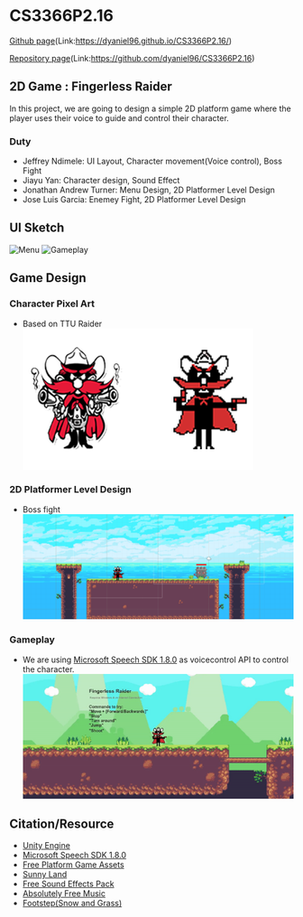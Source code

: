 # CS3366P2.16

[Github page](https://dyaniel96.github.io/CS3366P2.16/)(Link:https://dyaniel96.github.io/CS3366P2.16/)<br/>

[Repository page](https://github.com/dyaniel96/CS3366P2.16/)(Link:https://github.com/dyaniel96/CS3366P2.16)<br/>


## 2D Game : Fingerless Raider
In this project, we are going to design a simple 2D platform game where the player uses their voice to guide and control their character.

### Duty
- Jeffrey Ndimele: UI Layout, Character movement(Voice control), Boss Fight
- Jiayu Yan: Character design, Sound Effect
- Jonathan Andrew Turner: Menu Design, 2D Platformer Level Design
- Jose Luis Garcia: Enemey Fight, 2D Platformer Level Design 

## UI Sketch
![Menu](https://user-images.githubusercontent.com/15820167/69390111-cdc22500-0c93-11ea-83c5-8f8e8e6c70d4.jpg)
![Gameplay](https://user-images.githubusercontent.com/15820167/69390133-dca8d780-0c93-11ea-9657-132f5ab7b5ac.jpg)

## Game Design
### Character Pixel Art
- Based on TTU Raider <br/>
![Character](https://github.com/dyaniel96/CS3366P2.16/blob/master/PIC/Character.png?raw=true)
### 2D Platformer Level Design 
- Boss fight<br/>
![UnityGameplay](https://github.com/dyaniel96/CS3366P2.16/blob/master/PIC/LevelDesign.png?raw=true)
### Gameplay
- We are using [Microsoft Speech SDK 1.8.0](https://docs.microsoft.com/en-us/azure/cognitive-services/speech-service/releasenotes) as voicecontrol API to control the character.
![UnityGameplay](https://github.com/dyaniel96/CS3366P2.16/blob/master/PIC/UnityGameplay.gif?raw=true)
## Citation/Resource
- [Unity Engine](https://unity.com/)<br/>
- [Microsoft Speech SDK 1.8.0](https://docs.microsoft.com/en-us/azure/cognitive-services/speech-service/releasenotes)<br/>
- [Free Platform Game Assets](https://assetstore.unity.com/packages/2d/environments/free-platform-game-assets-85838)<br/>
- [Sunny Land](https://assetstore.unity.com/packages/2d/characters/sunny-land-103349)<br/>
- [Free Sound Effects Pack](https://assetstore.unity.com/packages/audio/sound-fx/free-sound-effects-pack-155776)<br/>
- [Absolutely Free Music](https://assetstore.unity.com/packages/audio/music/absolutely-free-music-4883)<br/>
- [Footstep(Snow and Grass)](https://assetstore.unity.com/packages/audio/sound-fx/footstep-snow-and-grass-90678)<br/>

